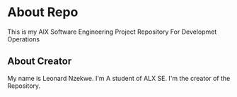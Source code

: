 # About Repo
This is my AlX Software Engineering Project Repository For Developmet Operations

## About Creator
My name is Leonard Nzekwe.
I'm A student of ALX SE.
I'm the creator of the Repository.